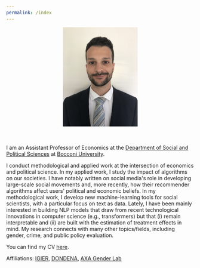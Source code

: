 ```yaml
---
permalink: /index
---
```


<div align="center"> <img class="skill-row-img" src="./images/Germain_Gauthier.jpg" width=200 > </div>

&nbsp; 

I am an Assistant Professor of Economics at the [Department of Social and Political Sciences](https://sps.unibocconi.eu/) at [Bocconi University](https://www.unibocconi.eu/wps/wcm/connect/Bocconi/SitoPubblico_EN/Navigation+Tree/Home/).

I conduct methodological and applied work at the intersection of economics and political science. In my applied work, I study the impact of algorithms on our societies. I have notably written on social media's role in developing large-scale social movements and, more recently, how their recommender algorithms affect users' political and economic beliefs. In my methodological work, I develop new machine-learning tools for social scientists, with a particular focus on text as data. Lately, I have been mainly interested in building NLP models that draw from recent technological innovations in computer science (e.g., transformers) but that (i) remain interpretable and (ii) are built with the estimation of treatment effects in mind. My research connects with many other topics/fields, including gender, crime, and public policy evaluation. 

You can find my CV [here](https://www.dropbox.com/s/wo9xrlgyodbgth1/CV_Germain_Gauthier.pdf?dl=0).

Affiliations: [IGIER](https://igier.unibocconi.eu/), [DONDENA](https://dondena.unibocconi.eu/), [AXA Gender Lab](https://genderlab.unibocconi.eu/)
